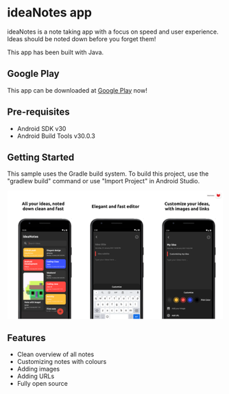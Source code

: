ideaNotes app
===================================

ideaNotes is a note taking app with a focus on speed and user experience.
Ideas should be noted down before you forget them!

This app has been built with Java.

Google Play
--------------

This app can be downloaded at [Google Play](https://play.google.com/store/apps/details?id=com.sl.ideanotes) now!

Pre-requisites
--------------

- Android SDK v30
- Android Build Tools v30.0.3

Getting Started
---------------

This sample uses the Gradle build system. To build this project, use the
"gradlew build" command or use "Import Project" in Android Studio.

<a href="https://github.com/stefanluiken/ideaNotes"><img src="https://github.com/stefanluiken/ideaNotes/blob/master/ideanotes.png" title="ideaNotes" alt="ideaNotes"></a>

Features
---------------

- Clean overview of all notes
- Customizing notes with colours
- Adding images
- Adding URLs
- Fully open source